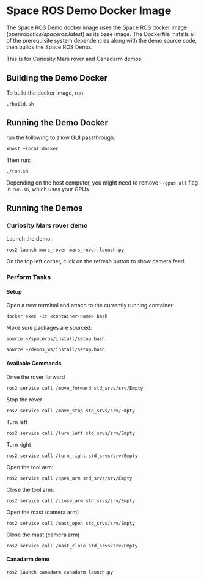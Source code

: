 # Space ROS Demo Docker Image

The Space ROS Demo docker image uses the Space ROS docker image (*openrobotics/spaceros:latest*) as its base image. The Dockerfile installs all of the prerequisite system dependencies along with the demo source code, then builds the Space ROS Demo.

This is for Curiosity Mars rover and Canadarm demos.

## Building the Demo Docker

To build the docker image, run:

```
./build.sh
```

## Running the Demo Docker

run the following to allow GUI passthrough:
```
xhost +local:docker
```

Then run:
```
./run.sh
```

Depending on the host computer, you might need to remove ```--gpus all``` flag in ```run.sh```, which uses your GPUs.

## Running the Demos

### Curiosity Mars rover demo
Launch the demo:
```
ros2 launch mars_rover mars_rover.launch.py
```

On the top left corner, click on the refresh button to show camera feed.

### Perform Tasks

#### Setup

Open a new terminal and attach to the currently running container:

```
docker exec -it <container-name> bash
```

Make sure packages are sourced:

```
source ~/spaceros/install/setup.bash
```

```
source ~/demos_ws/install/setup.bash
```

#### Available Commands

Drive the rover forward

```
ros2 service call /move_forward std_srvs/srv/Empty
```

Stop the rover

```
ros2 service call /move_stop std_srvs/srv/Empty
```

Turn left

```
ros2 service call /turn_left std_srvs/srv/Empty
```

Turn right

```
ros2 service call /turn_right std_srvs/srv/Empty
```

Open the tool arm:

```
ros2 service call /open_arm std_srvs/srv/Empty
```

Close the tool arm:

```
ros2 service call /close_arm std_srvs/srv/Empty
```

Open the mast (camera arm)

```
ros2 service call /mast_open std_srvs/srv/Empty
```

Close the mast (camera arm)

```
ros2 service call /mast_close std_srvs/srv/Empty
```

#### Canadarm demo

```
ros2 launch canadarm canadarm.launch.py
```